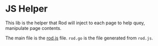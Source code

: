 # JS Helper

This lib is the helper that Rod will inject to each page to help quey, manipulate page contents.

The main file is the [rod.js](rod.js) file. `rod.go` is the file generated from `rod.js`.
